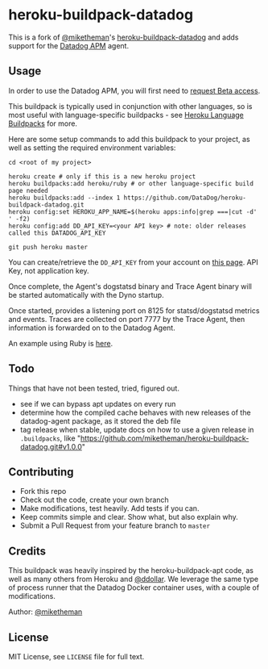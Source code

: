 heroku-buildpack-datadog
========================

This is a fork of [@miketheman]'s [heroku-buildpack-datadog] and adds support for the [Datadog APM] agent.

## Usage

In order to use the Datadog APM, you will first need to [request Beta access].

This buildpack is typically used in conjunction with other languages, so is
most useful with language-specific buildpacks - see [Heroku Language Buildpacks] for more.

Here are some setup commands to add this buildpack to your project, as well as
setting the required environment variables:

```shell
cd <root of my project>

heroku create # only if this is a new heroku project
heroku buildpacks:add heroku/ruby # or other language-specific build page needed
heroku buildpacks:add --index 1 https://github.com/DataDog/heroku-buildpack-datadog.git
heroku config:set HEROKU_APP_NAME=$(heroku apps:info|grep ===|cut -d' ' -f2) 
heroku config:add DD_API_KEY=<your API key> # note: older releases called this DATADOG_API_KEY

git push heroku master
```

You can create/retrieve the `DD_API_KEY` from your account on [this page](https://app.datadoghq.com/account/settings#api).
API Key, not application key.

Once complete, the Agent's dogstatsd binary and Trace Agent binary will be started automatically with the Dyno startup.

Once started, provides a listening port on 8125 for statsd/dogstatsd metrics and events. Traces are collected on port 7777 by the Trace Agent, then information is forwarded on to the Datadog Agent.

An example using Ruby is [here](https://github.com/miketheman/buildpack-example-ruby).

## Todo

Things that have not been tested, tried, figured out.

- see if we can bypass apt updates on every run
- determine how the compiled cache behaves with new releases of the
  datadog-agent package, as it stored the deb file
- tag release when stable, update docs on how to use a given release in
  `.buildpacks`, like "https://github.com/miketheman/heroku-buildpack-datadog.git#v1.0.0"

## Contributing

- Fork this repo
- Check out the code, create your own branch
- Make modifications, test heavily. Add tests if you can.
- Keep commits simple and clear. Show what, but also explain why.
- Submit a Pull Request from your feature branch to `master`

## Credits

This buildpack was heavily inspired by the heroku-buildpack-apt code, as well
as many others from Heroku and [@ddollar].
We leverage the same type of process runner that the Datadog Docker container
uses, with a couple of modifications.

Author: [@miketheman]

## License

MIT License, see `LICENSE` file for full text.

[Datadog]: http://www.datadog.com
[DogStatsD]: http://docs.datadoghq.com/guides/dogstatsd/
[Datadog APM]: https://www.datadoghq.com/blog/announcing-apm/
[heroku-buildpack-datadog]: https://github.com/miketheman/heroku-buildpack-datadog
[Heroku Buildpack]: https://devcenter.heroku.com/articles/buildpacks
[Heroku Language Buildpacks]: https://devcenter.heroku.com/articles/buildpacks#default-buildpacks
[request Beta access]: https://www.datadoghq.com/apm/

[@ddollar]: https://github.com/ddollar
[@miketheman]: https://github.com/miketheman
